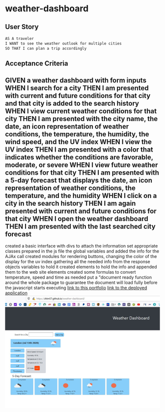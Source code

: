 # weather-dashboard


## User Story

```
AS A traveler
I WANT to see the weather outlook for multiple cities
SO THAT I can plan a trip accordingly
```

## Acceptance Criteria


GIVEN a weather dashboard with form inputs
WHEN I search for a city
THEN I am presented with current and future conditions for that city and that city is added to the search history
WHEN I view current weather conditions for that city
THEN I am presented with the city name, the date, an icon representation of weather conditions, the temperature, the humidity, the wind speed, and the UV index
WHEN I view the UV index
THEN I am presented with a color that indicates whether the conditions are favorable, moderate, or severe
WHEN I view future weather conditions for that city
THEN I am presented with a 5-day forecast that displays the date, an icon representation of weather conditions, the temperature, and the humidity
WHEN I click on a city in the search history
THEN I am again presented with current and future conditions for that city
WHEN I open the weather dashboard
THEN I am presented with the last searched city forecast
---
created a basic interface with divs to attach the information
set appropriate classes
prepared in the js file the global variables and added the info for the AJAx call
created modules for rendering buttons, changing the color of the display for the uv index
gathering all the needed info from the response objects
variables to hold it
created elements to hold the info and appended them to the web site elements
created some formulas to convert temperature,
speed and time as needed
put a "document ready function around the whole package to guarantee the document will load fully before the javascript starts executing
[link to this portfolio](https://github.com/zhim57/weather-dashboard)
[link to the deployed application](https://zhim57.github.io/weather-dashboard)
![screenshot working application](weather_dashboard.JPG)
